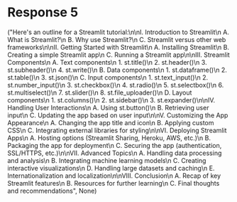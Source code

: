 # Response 5

("Here's an outline for a Streamlit tutorial:\n\nI. Introduction to Streamlit\n   A. What is Streamlit?\n   B. Why use Streamlit?\n   C. Streamlit versus other web frameworks\n\nII. Getting Started with Streamlit\n   A. Installing Streamlit\n   B. Creating a simple Streamlit app\n   C. Running a Streamlit app\n\nIII. Streamlit Components\n   A. Text components\n      1. st.title()\n      2. st.header()\n      3. st.subheader()\n      4. st.write()\n   B. Data components\n      1. st.dataframe()\n      2. st.table()\n      3. st.json()\n   C. Input components\n      1. st.text_input()\n      2. st.number_input()\n      3. st.checkbox()\n      4. st.radio()\n      5. st.selectbox()\n      6. st.multiselect()\n      7. st.slider()\n      8. st.file_uploader()\n   D. Layout components\n      1. st.columns()\n      2. st.sidebar()\n      3. st.expander()\n\nIV. Handling User Interactions\n   A. Using st.button()\n   B. Retrieving user input\n   C. Updating the app based on user input\n\nV. Customizing the App Appearance\n   A. Changing the app title and icon\n   B. Applying custom CSS\n   C. Integrating external libraries for styling\n\nVI. Deploying Streamlit Apps\n   A. Hosting options (Streamlit Sharing, Heroku, AWS, etc.)\n   B. Packaging the app for deployment\n   C. Securing the app (authentication, SSL/HTTPS, etc.)\n\nVII. Advanced Topics\n   A. Handling data processing and analysis\n   B. Integrating machine learning models\n   C. Creating interactive visualizations\n   D. Handling large datasets and caching\n   E. Internationalization and localization\n\nVIII. Conclusion\n    A. Recap of key Streamlit features\n    B. Resources for further learning\n    C. Final thoughts and recommendations", None)
